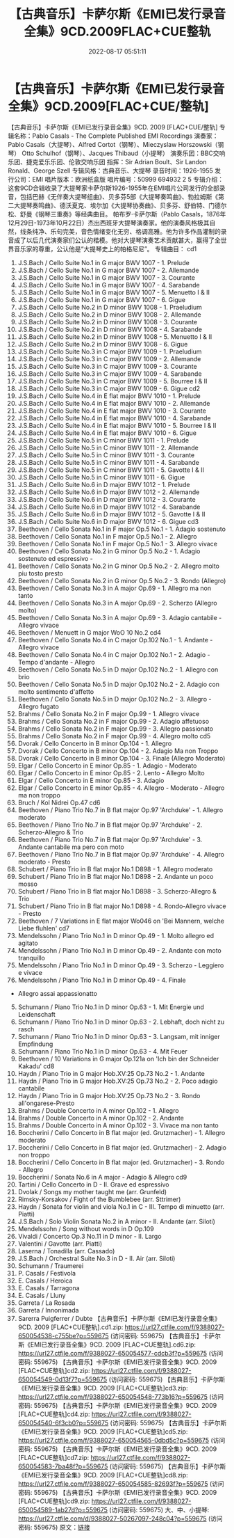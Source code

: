 ﻿---
title: 【古典音乐】卡萨尔斯《EMI已发行录音全集》9CD.2009FLAC+CUE整轨
date: 2022-08-17 05:51:11
categories: 古典音乐、新世纪、纯音雅乐
tags: 纯音雅乐
---
# 【古典音乐】卡萨尔斯《EMI已发行录音全集》9CD.2009[FLAC+CUE/整轨]

【古典音乐】卡萨尔斯《EMI已发行录音全集》9CD. 2009 [FLAC+CUE/整轨]
专辑名称：Pablo Casals - The Complete Published EMI
Recordings
演奏家：Pablo Casals（大提琴）、Alfred Cortot（钢琴）、Mieczyslaw
Horszowski（钢琴）
Otto Schulhof（钢琴）、Jacques Thibaud（小提琴）
演奏乐团：BBC交响乐团、捷克爱乐乐团、伦敦交响乐团
指挥：Sir Adrian Boult、Sir Landon Ronald、George Szell
专辑风格：古典音乐、大提琴
录音时间：1926-1955
发行公司：EMI
唱片版本：欧洲纸盒版
唱片编号：50999 694932 2 5
专辑介绍：
这套9CD合辑收录了大提琴家卡萨尔斯1926-1955年在EMI唱片公司发行的全部录音，包括巴赫《无伴奏大提琴组曲》、贝多芬5部《大提琴奏鸣曲》、勃拉姆斯《第二大提琴奏鸣曲》、德沃夏克、埃尔加《大提琴协奏曲》、贝多芬、舒伯特、门德尔松、舒曼《钢琴三重奏》等经典曲目。
帕布罗·卡萨尔斯（Pablo
Casals，1876年12月29日-1973年10月22日）杰出西班牙大提琴演奏家。他的演奏风格极其自然，线条纯净、乐句完美，音色情绪变化无穷、格调高雅。他为许多作品灌制的录音成了以后几代演奏家们公认的楷模。他对大提琴演奏艺术贡献甚大，赢得了全世界音乐家的尊重，公认他是“大提琴史上的帕格尼尼”。
专辑曲目：
cd1
01. J.S.Bach / Cello Suite No.1 in G major BWV 1007 - 1.
Prelude
02. J.S.Bach / Cello Suite No.1 in G major BWV 1007 - 2.
Allemande
03. J.S.Bach / Cello Suite No.1 in G major BWV 1007 - 3.
Courante
04. J.S.Bach / Cello Suite No.1 in G major BWV 1007 - 4.
Sarabande
05. J.S.Bach / Cello Suite No.1 in G major BWV 1007 - 5.
Menuetto I & II
06. J.S.Bach / Cello Suite No.1 in G major BWV 1007 - 6.
Gigue
07. J.S.Bach / Cello Suite No.2 in D minor BWV 1008 - 1.
Praeludium
08. J.S.Bach / Cello Suite No.2 in D minor BWV 1008 - 2.
Allemande
09. J.S.Bach / Cello Suite No.2 in D minor BWV 1008 - 3.
Courante
10. J.S.Bach / Cello Suite No.2 in D minor BWV 1008 - 4.
Sarabande
11. J.S.Bach / Cello Suite No.2 in D minor BWV 1008 - 5.
Menuetto I & II
12. J.S.Bach / Cello Suite No.2 in D minor BWV 1008 - 6.
Gigue
13. J.S.Bach / Cello Suite No.3 in C major BWV 1009 - 1.
Praeludium
14. J.S.Bach / Cello Suite No.3 in C major BWV 1009 - 2.
Allemande
15. J.S.Bach / Cello Suite No.3 in C major BWV 1009 - 3.
Courante
16. J.S.Bach / Cello Suite No.3 in C major BWV 1009 - 4.
Sarabande
17. J.S.Bach / Cello Suite No.3 in C major BWV 1009 - 5.
Bourree I & II
18. J.S.Bach / Cello Suite No.3 in C major BWV 1009 - 6.
Gigue
cd2
01. J.S.Bach / Cello Suite No.4 in E flat major BWV 1010 - 1.
Prelude
02. J.S.Bach / Cello Suite No.4 in E flat major BWV 1010 - 2.
Allemande
03. J.S.Bach / Cello Suite No.4 in E flat major BWV 1010 - 3.
Courante
04. J.S.Bach / Cello Suite No.4 in E flat major BWV 1010 - 4.
Sarabande
05. J.S.Bach / Cello Suite No.4 in E flat major BWV 1010 - 5.
Bourree I & II
06. J.S.Bach / Cello Suite No.4 in E flat major BWV 1010 - 6.
Gigue
07. J.S.Bach / Cello Suite No.5 in C minor BWV 1011 - 1.
Prelude
08. J.S.Bach / Cello Suite No.5 in C minor BWV 1011 - 2.
Allemande
09. J.S.Bach / Cello Suite No.5 in C minor BWV 1011 - 3.
Courante
10. J.S.Bach / Cello Suite No.5 in C minor BWV 1011 - 4.
Sarabande
11. J.S.Bach / Cello Suite No.5 in C minor BWV 1011 - 5.
Gavotte I & II
12. J.S.Bach / Cello Suite No.5 in C minor BWV 1011 - 6.
Gigue
13. J.S.Bach / Cello Suite No.6 in D major BWV 1012 - 1.
Prelude
14. J.S.Bach / Cello Suite No.6 in D major BWV 1012 - 2.
Allemande
15. J.S.Bach / Cello Suite No.6 in D major BWV 1012 - 3.
Courante
16. J.S.Bach / Cello Suite No.6 in D major BWV 1012 - 4.
Sarabande
17. J.S.Bach / Cello Suite No.6 in D major BWV 1012 - 5.
Gavotte I & II
18. J.S.Bach / Cello Suite No.6 in D major BWV 1012 - 6.
Gigue
cd3
01. Beethoven / Cello Sonata No.1 in F major Op.5 No.1 - 1.
Adagio sostenuto
02. Beethoven / Cello Sonata No.1 in F major Op.5 No.1 - 2.
Allegro
03. Beethoven / Cello Sonata No.1 in F major Op.5 No.1 - 3.
Allegro vivace
04. Beethoven / Cello Sonata No.2 in G minor Op.5 No.2 - 1.
Adagio sostenuto ed espressivo -
05. Beethoven / Cello Sonata No.2 in G minor Op.5 No.2 - 2.
Allegro molto piu tosto presto
06. Beethoven / Cello Sonata No.2 in G minor Op.5 No.2 - 3.
Rondo (Allegro)
07. Beethoven / Cello Sonata No.3 in A major Op.69 - 1.
Allegro ma non tanto
08. Beethoven / Cello Sonata No.3 in A major Op.69 - 2.
Scherzo (Allegro molto)
09. Beethoven / Cello Sonata No.3 in A major Op.69 - 3. Adagio
cantabile - Allegro vivace
10. Beethoven / Menuett in G major WoO 10 No.2
cd4
01. Beethoven / Cello Sonata No.4 in C major Op.102 No.1 - 1.
Andante - Allegro vivace
02. Beethoven / Cello Sonata No.4 in C major Op.102 No.1 - 2.
Adagio - Tempo d'andante - Allegro
03. Beethoven / Cello Sonata No.5 in D major Op.102 No.2 - 1.
Allegro con brio
04. Beethoven / Cello Sonata No.5 in D major Op.102 No.2 - 2.
Adagio con molto sentimento d'affetto
05. Beethoven / Cello Sonata No.5 in D major Op.102 No.2 - 3.
Allegro - Allegro fugato
06. Brahms / Cello Sonata No.2 in F major Op.99 - 1. Allegro
vivace
07. Brahms / Cello Sonata No.2 in F major Op.99 - 2. Adagio
affetuoso
08. Brahms / Cello Sonata No.2 in F major Op.99 - 3. Allegro
passionato
09. Brahms / Cello Sonata No.2 in F major Op.99 - 4. Allegro
molto
cd5
01. Dvorak / Cello Concerto in B minor Op.104 - 1.
Allegro
02. Dvorak / Cello Concerto in B minor Op.104 - 2. Adagio Ma
non Troppo
03. Dvorak / Cello Concerto in B minor Op.104 - 3. Finale
(Allegro Moderato)
04. Elgar / Cello Concerto in E minor Op.85 - 1. Adagio -
Moderato
05. Elgar / Cello Concerto in E minor Op.85 - 2. Lento -
Allegro Molto
06. Elgar / Cello Concerto in E minor Op.85 - 3. Adagio
07. Elgar / Cello Concerto in E minor Op.85 - 4. Allegro -
Moderato - Allegro ma non troppo
08. Bruch / Kol Nidrei Op.47
cd6
01. Beethoven / Piano Trio No.7 in B flat major Op.97
'Archduke' - 1. Allegro moderato
02. Beethoven / Piano Trio No.7 in B flat major Op.97
'Archduke' - 2. Scherzo-Allegro & Trio
03. Beethoven / Piano Trio No.7 in B flat major Op.97
'Archduke' - 3. Andante cantabile ma pero con moto
04. Beethoven / Piano Trio No.7 in B flat major Op.97
'Archduke' - 4. Allegro moderato - Presto
05. Schubert / Piano Trio in B flat major No.1 D898 - 1.
Allegro moderato
06. Schubert / Piano Trio in B flat major No.1 D898 - 2.
Andante un poco mosso
07. Schubert / Piano Trio in B flat major No.1 D898 - 3.
Scherzo-Allegro & Trio
08. Schubert / Piano Trio in B flat major No.1 D898 - 4.
Rondo-Allegro vivace - Presto
09. Beethoven / 7 Variations in E flat major Wo046 on 'Bei
Mannern, welche Liebe fluhlen'
cd7
01. Mendelssohn / Piano Trio No.1 in D minor Op.49 - 1. Molto
allegro ed agitato
02. Mendelssohn / Piano Trio No.1 in D minor Op.49 - 2.
Andante con moto tranquillo
03. Mendelssohn / Piano Trio No.1 in D minor Op.49 - 3.
Scherzo - Leggiero e vivace
04. Mendelssohn / Piano Trio No.1 in D minor Op.49 - 4. Finale
- Allegro assai appassionatto
05. Schumann / Piano Trio No.1 in D minor Op.63 - 1. Mit
Energie und Leidenschaft
06. Schumann / Piano Trio No.1 in D minor Op.63 - 2. Lebhaft,
doch nicht zu rasch
07. Schumann / Piano Trio No.1 in D minor Op.63 - 3. Langsam,
mit inniger Empfindung
08. Schumann / Piano Trio No.1 in D minor Op.63 - 4. Mit
Feuer
09. Beethoven / 10 Variations in G major Op.121a on 'Ich bin
der Schneider Kakadu'
cd8
01. Haydn / Piano Trio in G major Hob.XV:25 Op.73 No.2 - 1.
Andante
02. Haydn / Piano Trio in G major Hob.XV:25 Op.73 No.2 - 2.
Poco adagio cantabile
03. Haydn / Piano Trio in G major Hob.XV:25 Op.73 No.2 - 3.
Rondo all'ongarese-Presto
04. Brahms / Double Concerto in A minor Op.102 - 1.
Allegro
05. Brahms / Double Concerto in A minor Op.102 - 2.
Andante
06. Brahms / Double Concerto in A minor Op.102 - 3. Vivace ma
non tanto
07. Boccherini / Cello Concerto in B flat major (ed.
Grutzmacher) - 1. Allegro moderato
08. Boccherini / Cello Concerto in B flat major (ed.
Grutzmacher) - 2. Adagio non troppo
09. Boccherini / Cello Concerto in B flat major (ed.
Grutzmacher) - 3. Rondo - Allegro
10. Boccherini / Sonata No.6 in A major - Adagio &
Allegro
cd9
01. Tartini / Cello Concerto in D - II. Grave ed
espressivo
02. Dvolak / Songs my mother taught me (arr. Grunfeld)
03. Rimsky-Korsakov / Fight of the Bumblebee (arr.
Sttrimer)
04. Haydn / Sonata for violin and viola No.1 in C - III. Tempo
di minuetto (arr. Piatti)
05. J.S.Bach / Solo Violin Sonata No.2 in A minor - II.
Andante (arr. Siloti)
06. Mendelssohn / Song without words in D Op.109
07. Vivaldi / Concerto Op.3 No.11 in D minor - II. Largo
08. Valentini / Gavotte (arr. Piatti)
09. Laserna / Tonadilla (arr. Cassado)
10. J.S.Bach / Orchestral Suite No.3 in D - II. Air (arr.
Siloti)
11. Schumann / Traumerei
12. P. Casals / Festivola
13. E. Casals / Heroica
14. E. Casals / Tarragona
15. E. Casals / Lluny
16. Garreta / La Rosada
17. Garreta / Innonimada
18. Sarerra Puigferrer / Dubte
【古典音乐】卡萨尔斯《EMI已发行录音全集》9CD. 2009 [FLAC+CUE整轨].cd1.zip: https://url27.ctfile.com/f/9388027-650054538-c755be?p=559675
(访问密码: 559675)
【古典音乐】卡萨尔斯《EMI已发行录音全集》9CD. 2009 [FLAC+CUE整轨].cd6.zip: https://url27.ctfile.com/f/9388027-650054577-cdcb3f?p=559675
(访问密码: 559675)
【古典音乐】卡萨尔斯《EMI已发行录音全集》9CD. 2009 [FLAC+CUE整轨]cd2.zip: https://url27.ctfile.com/f/9388027-650054549-0d13f7?p=559675
(访问密码: 559675)
【古典音乐】卡萨尔斯《EMI已发行录音全集》9CD. 2009 [FLAC+CUE整轨]cd3.zip: https://url27.ctfile.com/f/9388027-650054548-773b16?p=559675
(访问密码: 559675)
【古典音乐】卡萨尔斯《EMI已发行录音全集》9CD. 2009 [FLAC+CUE整轨]cd4.zip: https://url27.ctfile.com/f/9388027-650054540-6f3cb0?p=559675
(访问密码: 559675)
【古典音乐】卡萨尔斯《EMI已发行录音全集》9CD. 2009 [FLAC+CUE整轨]cd5.zip: https://url27.ctfile.com/f/9388027-650054565-0dbd5c?p=559675
(访问密码: 559675)
【古典音乐】卡萨尔斯《EMI已发行录音全集》9CD. 2009 [FLAC+CUE整轨]cd7.zip: https://url27.ctfile.com/f/9388027-650054583-7ba48f?p=559675
(访问密码: 559675)
【古典音乐】卡萨尔斯《EMI已发行录音全集》9CD. 2009 [FLAC+CUE整轨]cd8.zip: https://url27.ctfile.com/f/9388027-650054585-82693f?p=559675
(访问密码: 559675)
【古典音乐】卡萨尔斯《EMI已发行录音全集》9CD. 2009 [FLAC+CUE整轨]cd9.zip: https://url27.ctfile.com/f/9388027-650054589-1ab27d?p=559675
(访问密码: 559675)
大、中、小提琴: https://url27.ctfile.com/d/9388027-50267097-248c04?p=559675
(访问密码: 559675)
原文：[链接](https://blog.sina.com.cn/s/blog_1647c7e7601030ywr.html)